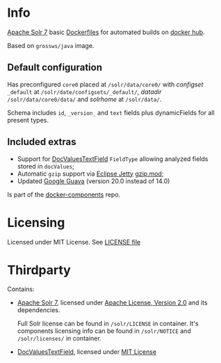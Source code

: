 # Info

[Apache Solr 7][solr] basic [Dockerfiles][df] for automated builds on [docker hub][dhub].

Based on `grossws/java` image.

## Default configuration

Has preconfigured `core0` placed at `/solr/data/core0/` with
*configset* `_default` at `/solr/date/configsets/_default/`,
*datadir* `/solr/data/core0/data/` and
*solrhome* at `/solr/data/`.

Schema includes `id`, `_version_` and `text` fields plus dynamicFields for all present types.

## Included extras

- Support for [DocValuesTextField][dvtf] `FieldType` allowing analyzed fields stored in `docValues`;
- Automatic `gzip` support via [Eclipse Jetty][jetty] [gzip.mod](https://github.com/eclipse/jetty.project/blob/jetty-9.4.x/jetty-server/src/main/config/modules/gzip.mod);
- Updated [Google Guava][guava] (version 20.0 instead of 14.0)

Is part of the [docker-components][dcomp] repo.

[df]: http://docs.docker.com/reference/builder/ "Dockerfile reference"
[dhub]: https://hub.docker.com/u/grossws/
[dcomp]: https://github.com/grossws/docker-components
[dvtf]: https://github.com/grossws/solr-dvtf
[jetty]: https://www.eclipse.org/jetty/
[guava]: https://github.com/google/guava


# Licensing

Licensed under MIT License. See [LICENSE file](LICENSE)


# Thirdparty

Contains:
- [Apache Solr 7][solr], licensed under [Apache License, Version 2.0][apl] and its dependencies.

  Full Solr license can be found in `/solr/LICENSE` in container.
  It's components licensing info can be found in `/solr/NOTICE` and `/solr/licenses/` in container.

- [DocValuesTextField][dvtf], licensed under [MIT License][dvtf-license]

[apl]: http://www.apache.org/licenses/LICENSE-2.0
[dvtf-license]: https://github.com/grossws/solr-dvtf/blob/master/LICENSE
[solr]: http://lucene.apache.org/solr/

